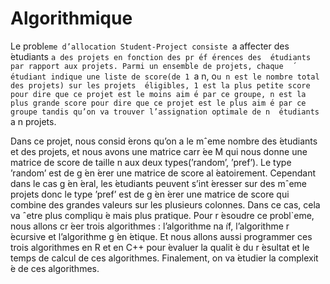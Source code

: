 # Algorithmique

Le probl`eme d’allocation Student-Project consiste `a affecter des  ́etudiants `a des projets en fonction des
pr ́ef ́erences des  ́etudiants par rapport aux projets. Parmi un ensemble de projets, chaque  ́etudiant indique
une liste de score(de 1 `a n, o`u n est le nombre total des projets) sur les projets  ́eligibles, 1 est la plus petite
score pour dire que ce projet est le moins aim ́e par ce groupe, n est la plus grande score pour dire que
ce projet est le plus aim ́e par ce groupe tandis qu’on va trouver l’assignation optimale de n  ́etudiants `a n
projets.


Dans ce projet, nous consid ́erons qu’on a le mˆeme nombre des  ́etudiants et des projets, et nous avons
une matrice carr ́ee M qui nous donne une matrice de score de taille n aux deux types(’random’, ’pref’).
Le type ’random’ est de g ́en ́erer une matrice de score al ́eatoirement. Cependant dans le cas g ́en ́eral, les
 ́etudiants peuvent s’int ́eresser sur des mˆeme projets donc le type ’pref’ est de g ́en ́erer une matrice de
score qui combine des grandes valeurs sur les plusieurs colonnes. Dans ce cas, cela va ˆetre plus compliqu ́e
mais plus pratique. Pour r ́esoudre ce probl`eme, nous allons cr ́eer trois algorithmes : l’algorithme na ̈ıf,
l’algorithme r ́ecursive et l’algorithme g ́en ́etique. Et nous allons aussi programmer ces trois algorithmes en
R et en C++ pour  ́evaluer la qualit ́e du r ́esultat et le temps de calcul de ces algorithmes. Finalement, on
va  ́etudier la complexit ́e de ces algorithmes.
